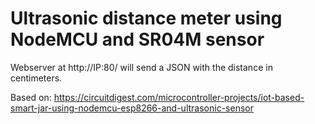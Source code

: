 # Ultrasonic distance meter using NodeMCU and SR04M sensor

Webserver at http://IP:80/ will send a JSON with the distance in centimeters.

Based on: https://circuitdigest.com/microcontroller-projects/iot-based-smart-jar-using-nodemcu-esp8266-and-ultrasonic-sensor